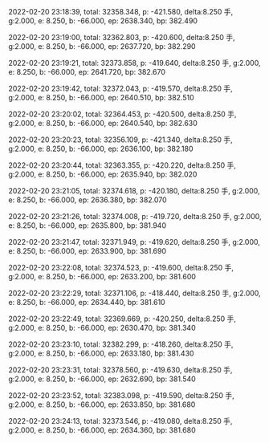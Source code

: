 2022-02-20 23:18:39, total: 32358.348, p: -421.580, delta:8.250 手, g:2.000, e: 8.250, b: -66.000, ep: 2638.340, bp: 382.490

2022-02-20 23:19:00, total: 32362.803, p: -420.600, delta:8.250 手, g:2.000, e: 8.250, b: -66.000, ep: 2637.720, bp: 382.290

2022-02-20 23:19:21, total: 32373.858, p: -419.640, delta:8.250 手, g:2.000, e: 8.250, b: -66.000, ep: 2641.720, bp: 382.670

2022-02-20 23:19:42, total: 32372.043, p: -419.570, delta:8.250 手, g:2.000, e: 8.250, b: -66.000, ep: 2640.510, bp: 382.510

2022-02-20 23:20:02, total: 32364.453, p: -420.500, delta:8.250 手, g:2.000, e: 8.250, b: -66.000, ep: 2640.540, bp: 382.630

2022-02-20 23:20:23, total: 32356.109, p: -421.340, delta:8.250 手, g:2.000, e: 8.250, b: -66.000, ep: 2636.100, bp: 382.180

2022-02-20 23:20:44, total: 32363.355, p: -420.220, delta:8.250 手, g:2.000, e: 8.250, b: -66.000, ep: 2635.940, bp: 382.020

2022-02-20 23:21:05, total: 32374.618, p: -420.180, delta:8.250 手, g:2.000, e: 8.250, b: -66.000, ep: 2636.380, bp: 382.070

2022-02-20 23:21:26, total: 32374.008, p: -419.720, delta:8.250 手, g:2.000, e: 8.250, b: -66.000, ep: 2635.800, bp: 381.940

2022-02-20 23:21:47, total: 32371.949, p: -419.620, delta:8.250 手, g:2.000, e: 8.250, b: -66.000, ep: 2633.900, bp: 381.690

2022-02-20 23:22:08, total: 32374.523, p: -419.600, delta:8.250 手, g:2.000, e: 8.250, b: -66.000, ep: 2633.200, bp: 381.600

2022-02-20 23:22:29, total: 32371.106, p: -418.440, delta:8.250 手, g:2.000, e: 8.250, b: -66.000, ep: 2634.440, bp: 381.610

2022-02-20 23:22:49, total: 32369.669, p: -420.250, delta:8.250 手, g:2.000, e: 8.250, b: -66.000, ep: 2630.470, bp: 381.340

2022-02-20 23:23:10, total: 32382.299, p: -418.260, delta:8.250 手, g:2.000, e: 8.250, b: -66.000, ep: 2633.180, bp: 381.430

2022-02-20 23:23:31, total: 32378.560, p: -419.630, delta:8.250 手, g:2.000, e: 8.250, b: -66.000, ep: 2632.690, bp: 381.540

2022-02-20 23:23:52, total: 32383.098, p: -419.590, delta:8.250 手, g:2.000, e: 8.250, b: -66.000, ep: 2633.850, bp: 381.680

2022-02-20 23:24:13, total: 32373.546, p: -419.080, delta:8.250 手, g:2.000, e: 8.250, b: -66.000, ep: 2634.360, bp: 381.680